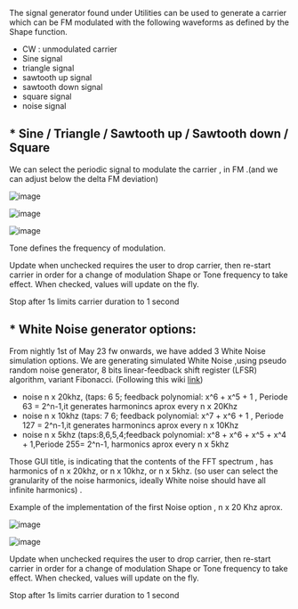 The signal generator found under Utilities can be used to generate a carrier which can be FM modulated with the following waveforms as defined by the Shape function.
* CW : unmodulated carrier
* Sine signal
* triangle signal 
* sawtooth up signal
* sawtooth down signal 
* square signal
* noise signal

## * Sine / Triangle / Sawtooth up / Sawtooth down / Square
We can select the periodic signal to modulate the carrier , in FM .(and we can adjust below the delta FM deviation) 

![image](https://user-images.githubusercontent.com/86470699/235372191-87eeac6f-e9b1-4cf5-a060-96d1965587a7.png)

![image](https://user-images.githubusercontent.com/86470699/235372207-fe2eb3d1-8171-47ad-8e2d-56f0f1a45d59.png)

![image](https://user-images.githubusercontent.com/86470699/235372227-7bfee042-70aa-46c8-adad-974a879b4ce9.png)

Tone defines the frequency of modulation.

Update when unchecked requires the user to drop carrier, then re-start carrier in order for a change of modulation Shape or Tone frequency to take effect. When checked, values will update on the fly.

Stop after 1s limits carrier duration to 1 second

## * White Noise generator options:
From nightly 1st of May 23 fw onwards, we have added 3 White Noise simulation options.
We are generating simulated White Noise ,using pseudo random noise generator, 8 bits  linear-feedback shift register (LFSR) algorithm, variant Fibonacci.  (Following this wiki [link](https://en.wikipedia.org/wiki/Linear-feedback_shift_register)) 

* noise n x 20khz,  (taps: 6 5; feedback polynomial: x^6 + x^5 + 1 , Periode  63 = 2^n-1,it generates harmonincs aprox every n x 20Khz
* noise n x 10khz   (taps: 7 6; feedback polynomial: x^7 + x^6 + 1 , Periode 127 = 2^n-1,it generates harmonincs aprox every n x 10Khz 
* noise n x  5khz   (taps:8,6,5,4;feedback polynomial: x^8 + x^6 + x^5 + x^4 + 1,Periode 255= 2^n-1, harmonics aprox every n x 5khz

Those GUI title, is indicating that the contents of the FFT spectrum , has harmonics of n x 20khz,  or n x 10khz, or n x 5khz.
(so user can select the granularity of the noise harmonics, ideally White noise should have all infinite harmonics) .


 Example of the implementation of the first Noise option , n x 20 Khz aprox.

![image](https://user-images.githubusercontent.com/86470699/235372877-9eecb03d-ac05-46d5-be43-858fb8d4d15a.png)

![image](https://user-images.githubusercontent.com/86470699/235373167-f7d886da-e383-4a55-8a0f-514c32ae4891.png)



Update when unchecked requires the user to drop carrier, then re-start carrier in order for a change of modulation Shape or Tone frequency to take effect. When checked, values will update on the fly.

Stop after 1s limits carrier duration to 1 second

